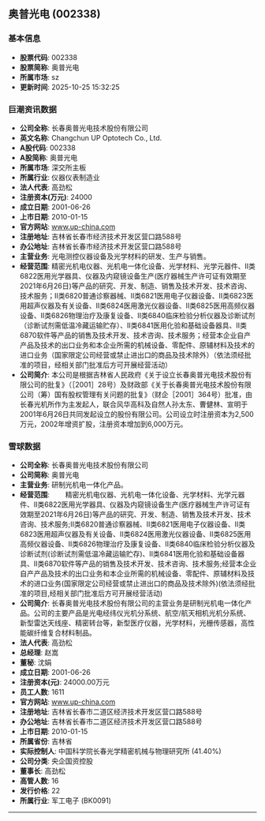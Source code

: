 ## 奥普光电 (002338)

### 基本信息

- **股票代码**: 002338
- **股票简称**: 奥普光电
- **所属市场**: sz
- **更新时间**: 2025-10-25 15:32:25

### 巨潮资讯数据

- **公司全称**: 长春奥普光电技术股份有限公司
- **英文名称**: Changchun UP Optotech Co., Ltd.
- **A股代码**: 002338
- **A股简称**: 奥普光电
- **所属市场**: 深交所主板
- **所属行业**: 仪器仪表制造业
- **法人代表**: 高劲松
- **注册资本(万元)**: 24000
- **成立日期**: 2001-06-26
- **上市日期**: 2010-01-15
- **官方网站**: www.up-china.com
- **注册地址**: 吉林省长春市经济技术开发区营口路588号
- **办公地址**: 吉林省长春市经济技术开发区营口路588号
- **主营业务**: 光电测控仪器设备及光学材料的研发、生产与销售。
- **经营范围**: 精密光机电仪器、光机电一体化设备、光学材料、光学元器件、Ⅱ类6822医用光学器具、仪器及内窥镜设备生产(医疗器械生产许可证有效期至2021年6月26日)等产品的研究、开发、制造、销售及技术开发、技术咨询、技术服务；Ⅱ类6820普通诊察器械、Ⅱ类6821医用电子仪器设备、Ⅱ类6823医用超声仪器及有关设备、Ⅱ类6824医用激光仪器设备、Ⅱ类6825医用高频仪器设备、Ⅱ类6826物理治疗及康复设备、Ⅱ类6840临床检验分析仪器及诊断试剂（诊断试剂需低温冷藏运输贮存）、Ⅱ类6841医用化验和基础设备器具、Ⅱ类6870软件等产品的销售及技术开发、技术咨询、技术服务；经营本企业自产产品及技术的出口业务和本企业所需的机械设备、零配件、原辅材料及技术的进口业务（国家限定公司经营或禁止进出口的商品及技术除外）（依法须经批准的项目，经相关部门批准后方可开展经营活动）
- **公司简介**: 本公司是根据吉林省人民政府《关于设立长春奥普光电技术股份有限公司的批复》（［2001］28号）及财政部《关于长春奥普光电技术股份有限公司（筹）国有股权管理有关问题的批复》（财企［2001］364号）批准，由长春光机所作为主发起人，联合风华高科及自然人孙太东、曹健林、宣明于2001年6月26日共同发起设立的股份有限公司。公司设立时注册资本为2,500万元，2002年增资扩股，注册资本增加到6,000万元。

### 雪球数据

- **公司全称**: 长春奥普光电技术股份有限公司
- **公司简称**: 奥普光电
- **主营业务**: 研制光机电一体化产品。
- **经营范围**: 　　精密光机电仪器、光机电一体化设备、光学材料、光学元器件、Ⅱ类6822医用光学器具、仪器及内窥镜设备生产(医疗器械生产许可证有效期至2021年6月26日)等产品的研究、开发、制造、销售及技术开发、技术咨询、技术服务;Ⅱ类6820普通诊察器械、Ⅱ类6821医用电子仪器设备、Ⅱ类6823医用超声仪器及有关设备、Ⅱ类6824医用激光仪器设备、Ⅱ类6825医用高频仪器设备、Ⅱ类6826物理治疗及康复设备、Ⅱ类6840临床检验分析仪器及诊断试剂(诊断试剂需低温冷藏运输贮存)、Ⅱ类6841医用化验和基础设备器具、Ⅱ类6870软件等产品的销售及技术开发、技术咨询、技术服务;经营本企业自产产品及技术的出口业务和本企业所需的机械设备、零配件、原辅材料及技术的进口业务(国家限定公司经营或禁止进出口的商品及技术除外)(依法须经批准的项目,经相关部门批准后方可开展经营活动)
- **公司简介**: 长春奥普光电技术股份有限公司的主营业务是研制光机电一体化产品。公司的主要产品是光电经纬仪光机分系统、航空/航天相机光机分系统、新型雷达天线座、精密转台等，新型医疗仪器，光学材料，光栅传感器，高性能碳纤维复合材料制品。
- **法人代表**: 高劲松
- **总经理**: 赵嵩
- **董秘**: 沈娟
- **成立日期**: 2001-06-26
- **注册资本(元)**: 24000.00万元
- **员工人数**: 1611
- **官方网站**: www.up-china.com
- **注册地址**: 吉林省长春市二道区经济技术开发区营口路588号
- **办公地址**: 吉林省长春市二道区经济技术开发区营口路588号
- **上市日期**: 2010-01-15
- **所属省份**: 吉林省
- **实际控制人**: 中国科学院长春光学精密机械与物理研究所 (41.40%)
- **公司分类**: 央企国资控股
- **董事长**: 高劲松
- **高管人数**: 16
- **发行价格**: 22
- **所属行业**: 军工电子 (BK0091)

---